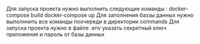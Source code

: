 Для запуска проекта нужно выполнить следующие команды :
docker-compose build
docker-compose up
Для заполнения баззы данных нужно выполннить все команды поочереди в директории commands
Для запуска проекта нужно в файле .env указать секретный ключ приложения и пароль от базы данных